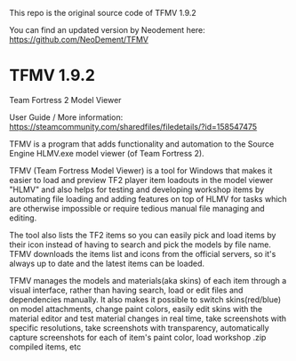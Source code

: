 This repo is the original source code of TFMV 1.9.2

You can find an updated version by Neodement here: https://github.com/NeoDement/TFMV


# TFMV 1.9.2
Team Fortress 2 Model Viewer

User Guide / More information: https://steamcommunity.com/sharedfiles/filedetails/?id=158547475

TFMV is a program that adds functionality and automation to the Source Engine HLMV.exe model viewer (of Team Fortress 2).

TFMV (Team Fortress Model Viewer) is a tool for Windows that makes it easier to load and preview TF2 player item loadouts in the model viewer "HLMV" 
and also helps for testing and developing workshop items by automating file loading and adding features on top of HLMV for tasks which are otherwise 
impossible or require tedious manual file managing and editing.

The tool also lists the TF2 items so you can easily pick and load items by their icon instead of having to search and pick the models by file name.
TFMV downloads the items list and icons from the official servers, so it's always up to date and the latest items can be loaded.

TFMV manages the models and materials(aka skins) of each item through a visual interface, rather than having search, load or edit files and dependencies manually.
It also makes it possible to switch skins(red/blue) on model attachments, change paint colors, easily edit skins with the material editor and test material 
changes in real time, take screenshots with specific resolutions, take screenshots with transparency, automatically capture screenshots for each of item's paint color, 
load workshop .zip compiled items, etc
